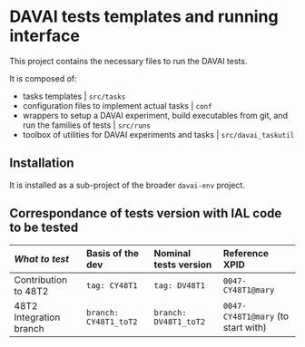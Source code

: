 DAVAI tests templates and running interface
===========================================

This project contains the necessary files to run the DAVAI tests.

It is composed of:
- tasks templates | `src/tasks`
- configuration files to implement actual tasks | `conf`
- wrappers to setup a DAVAI experiment, build executables from git, and run the families of tests | `src/runs`
- toolbox of utilities for DAVAI experiments and tasks | `src/davai_taskutil`

Installation
------------

It is installed as a sub-project of the broader `davai-env` project.

Correspondance of tests version with IAL code to be tested
----------------------------------------------------------

| _What to test_ | Basis of the dev | Nominal tests version | Reference XPID |
|:-----------------|:-----------------|:----------------------|:---------------|
| Contribution to 48T2 | `tag: CY48T1` | `tag: DV48T1` | `0047-CY48T1@mary` |
| 48T2 Integration branch | `branch: CY48T1_toT2` | `branch: DV48T1_toT2` | `0047-CY48T1@mary` (to start with) |

